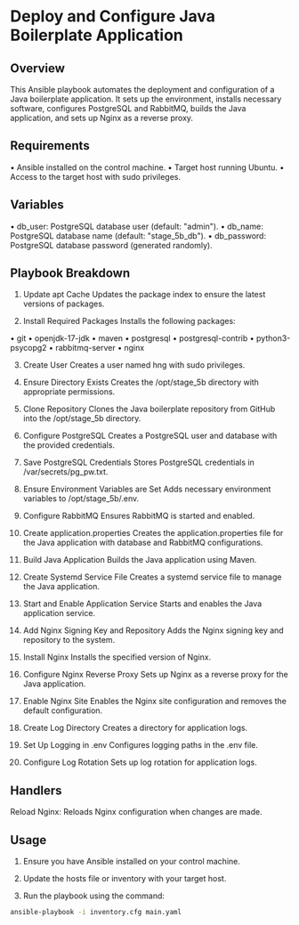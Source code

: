 # Deploy and Configure Java Boilerplate Application

## Overview
This Ansible playbook automates the deployment and configuration of a Java boilerplate application. It sets up the environment, installs necessary software, configures PostgreSQL and RabbitMQ, builds the Java application, and sets up Nginx as a reverse proxy.

## Requirements
• Ansible installed on the control machine.
• Target host running Ubuntu.
• Access to the target host with sudo privileges.

## Variables
• db_user: PostgreSQL database user (default: "admin").
• db_name: PostgreSQL database name (default: "stage_5b_db").
• db_password: PostgreSQL database password (generated randomly).

## Playbook Breakdown
1. Update apt Cache
Updates the package index to ensure the latest versions of packages.

2. Install Required Packages
Installs the following packages:

• git
• openjdk-17-jdk
• maven
• postgresql
• postgresql-contrib
• python3-psycopg2
• rabbitmq-server
• nginx

3. Create User
Creates a user named hng with sudo privileges.

4. Ensure Directory Exists
Creates the /opt/stage_5b directory with appropriate permissions.

5. Clone Repository
Clones the Java boilerplate repository from GitHub into the /opt/stage_5b directory.

6. Configure PostgreSQL
Creates a PostgreSQL user and database with the provided credentials.

8. Save PostgreSQL Credentials
Stores PostgreSQL credentials in /var/secrets/pg_pw.txt.

9. Ensure Environment Variables are Set
Adds necessary environment variables to /opt/stage_5b/.env.

10. Configure RabbitMQ
Ensures RabbitMQ is started and enabled.

11. Create application.properties
Creates the application.properties file for the Java application with database and RabbitMQ configurations.

12. Build Java Application
Builds the Java application using Maven.

13. Create Systemd Service File
Creates a systemd service file to manage the Java application.

14. Start and Enable Application Service
Starts and enables the Java application service.

15. Add Nginx Signing Key and Repository
Adds the Nginx signing key and repository to the system.

16. Install Nginx
Installs the specified version of Nginx.

17. Configure Nginx Reverse Proxy
Sets up Nginx as a reverse proxy for the Java application.

18. Enable Nginx Site
Enables the Nginx site configuration and removes the default configuration.

19. Create Log Directory
Creates a directory for application logs.

20. Set Up Logging in .env
Configures logging paths in the .env file.

21. Configure Log Rotation
Sets up log rotation for application logs.

## Handlers
Reload Nginx: Reloads Nginx configuration when changes are made.

## Usage
1. Ensure you have Ansible installed on your control machine.

2. Update the hosts file or inventory with your target host.

3. Run the playbook using the command:
```bash
ansible-playbook -i inventory.cfg main.yaml
```
